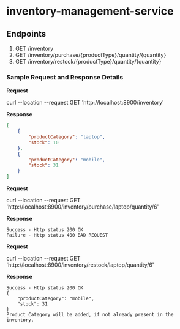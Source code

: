 # inventory-management-service

## Endpoints
1.  GET /inventory
2.  GET /inventory/purchase/{productType}/quantity/{quantity}
3.  GET /inventory/restock/{productType}/quantity/{quantity}

### Sample Request and Response Details

**Request**

curl --location --request GET 'http://localhost:8900/inventory'

**Response**

```json
[
    {
        "productCategory": "laptop",
        "stock": 10
    },
    {
        "productCategory": "mobile",
        "stock": 31
    }
]
```

**Request**

curl --location --request GET 'http://localhost:8900/inventory/purchase/laptop/quantity/6'

**Response**
```
Success - Http status 200 OK
Failure - Http status 400 BAD REQUEST
```
**Request**

curl --location --request GET 'http://localhost:8900/inventory/restock/laptop/quantity/6'

**Response**
```
Success - Http status 200 OK
{
    "productCategory": "mobile",
    "stock": 31
}
Product Category will be added, if not already present in the inventory.
```
